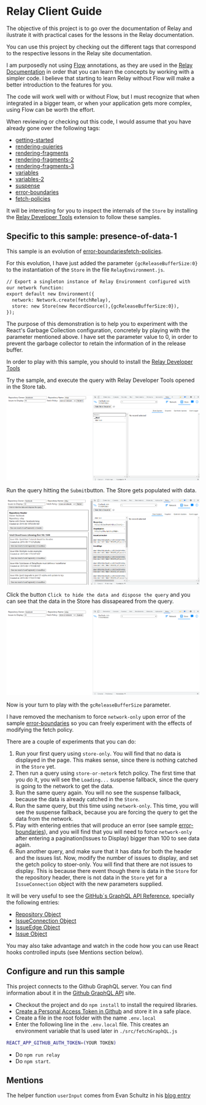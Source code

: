 # Relay Client Guide

The objective of this project is to go over the documentation of Relay and ilustrate it with practical cases for the lessons in the Relay documentation.

You can use this project by checking out the different tags that correspond to the respective lessons in the Relay site documentation.

I am purposedly not using [Flow](https://flow.org/) annotations, as they are used in the [Relay Documentation](https://relay.dev/docs/) in order that you can learn the concepts by working with a simpler code. I believe that starting to learn Relay without Flow will make a better introduction to the features for you.

The code will work well with or without Flow, but I must recognize that when integrated in a bigger team, or when your application gets more complex, using Flow can be worth the effort.

When reviewing or checking out this code, I would assume that you have already gone over the following tags:

- [getting-started](https://github.com/rafasanmartinez/relay-client-guide/tree/getting-started)
- [rendering-quieries](https://github.com/rafasanmartinez/relay-client-guide/tree/rendering-quieries)
- [rendering-fragments](https://github.com/rafasanmartinez/relay-client-guide/tree/rendering-fragments)
- [rendering-fragments-2](https://github.com/rafasanmartinez/relay-client-guide/tree/rendering-fragments-2)
- [rendering-fragments-3](https://github.com/rafasanmartinez/relay-client-guide/tree/rendering-fragments-3)
- [variables](https://github.com/rafasanmartinez/relay-client-guide/tree/variables)
- [variables-2](https://github.com/rafasanmartinez/relay-client-guide/tree/variables-2)
- [suspense](https://github.com/rafasanmartinez/relay-client-guide/tree/suspense)
- [error-boundaries](https://github.com/rafasanmartinez/relay-client-guide/tree/error-boundaries)
- [fetch-policies](https://github.com/rafasanmartinez/relay-client-guide/tree/fetch-policies)


It will be interesting for you to inspect the internals of the `Store` by installing the [Relay Developer Tools](https://chrome.google.com/webstore/detail/relay-developer-tools/ncedobpgnmkhcmnnkcimnobpfepidadl) extension to follow these samples.

## Specific to this sample: presence-of-data-1

This sample is an evolution of [error-boundariesfetch-policies](https://github.com/rafasanmartinez/relay-client-guide/tree/fetch-policies).

For this evolution, I have just added the parameter  `{gcReleaseBufferSize:0}` to the instantiation of the `Store` in the file `RelayEnvironment.js`.

```
// Export a singleton instance of Relay Environment configured with our network function:
export default new Environment({
  network: Network.create(fetchRelay),
  store: new Store(new RecordSource(),{gcReleaseBufferSize:0}),
});
```

The purpose of this demonstration is to help you to experiment with the React's Garbage Collection configuration, concretely by playing with the parameter mentioned above. I have set the parameter value to 0, in order to prevent the garbage collector to retain the information of in the release buffer.

In order to play with this sample, you should to install the [Relay Developer Tools](https://chrome.google.com/webstore/detail/relay-developer-tools/ncedobpgnmkhcmnnkcimnobpfepidadl)

Try the sample, and execute the query with Relay Developer Tools opened in the Store tab.

<img src="/readme-images/InitialExecution.png?raw=true">

Run the query hitting the `Submit`button. The Store gets populated with data.

<img src="/readme-images/Execution.png?raw=true">

Click the button `Click to hide the data and dispose the query` and you can see that the data in the Store has dissapeared from the query.

<img src="/readme-images/AfterQueryDisposal.png?raw=true">

Now is your turn to play with the `gcReleaseBufferSize` parameter.




I have removed the mechanism to force `network-only` upon error of the sample [error-boundaries](https://github.com/rafasanmartinez/relay-client-guide/tree/error-boundaries) so you can freely experiment with the effects of modifying the fetch policy.

There are a couple of experiments that you can do:

1. Run your first query using `store-only`. You will find that no data is displayed in the page. This makes sense, since there is nothing catched in the `Store` yet.
2. Then run a query using `store-or-netork` fetch policy. The first time that you do it, you will see the `Loading...` suspense fallback, since the query is going to the network to get the data.
3. Run the same query again. You will no see the suspense fallback, because the data is already catched in the `Store`.
4. Run the same query, but this time using `network-only`. This time, you will see the suspense fallback, because you are forcing the query to get the data from the network.
5. Play with entering entries that will produce an error (see sample [error-boundaries](https://github.com/rafasanmartinez/relay-client-guide/tree/error-boundaries)), and you will find that you will need to force `network-only` after entering a pagination(Issues to Display) bigger than 100 to see data again.
6. Run another query, and make sure that it has data for both the header and the issues list. Now, modify the number of issues to display, and set the getch policy to stoer-only. You will find that there are not issues to display. This is because there event though there is data in the `Store` for the repository header, there is not data in the `Store` yet for a `IssueConnection` object with the new parameters supplied.


It will be very useful to see the [GitHub´s GraphQL API Reference](https://docs.github.com/en/graphql), specially the following entries:

- [Repository Object](https://docs.github.com/en/graphql/reference/objects#repository)
- [IssueConnection Object](https://docs.github.com/en/graphql/reference/objects#issueconnection)
- [IssueEdge Object](https://docs.github.com/en/graphql/reference/objects#issueconnection)
- [Issue Object](https://docs.github.com/en/graphql/reference/objects#issueconnection)

You may also take advantage and watch in the code how you can use React hooks controlled inputs (see Mentions section below).

## Configure and run this sample

This project connects to the Github GraphQL server. You can find information about it in the [Github GraphQL API](https://docs.github.com/es/graphql) site.

- Checkout the project and do `npm install` to install the required libraries.
- [Create a Personal Access Token in Github](https://docs.github.com/es/authentication/keeping-your-account-and-data-secure/creating-a-personal-access-token) and store it in a safe place.
- Create a file in the root folder with the name `.env.local`
- Enter the following line in the `.env.local` file. This creates an environment variable that ls used later in `./src/fetchGraphQL.js`

```sh
REACT_APP_GITHUB_AUTH_TOKEN=(YOUR TOKEN)
```
- Do `npm run relay`
- Do `npm start`.

## Mentions

The helper function `userInput` comes from Evan Schultz in his [blog entry](https://rangle.io/blog/simplifying-controlled-inputs-with-hooks/)
